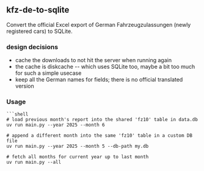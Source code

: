## kfz-de-to-sqlite

Convert the official Excel export of German Fahrzeugzulassungen (newly registered cars) to SQLite.

### design decisions

- cache the downloads to not hit the server when running again
- the cache is diskcache -- which uses SQLite too, maybe a bit too much for such a simple usecase
- keep all the German names for fields; there is no official translated version

### Usage

```shell
```shell
# load previous month's report into the shared 'fz10' table in data.db
uv run main.py --year 2025 --month 6

# append a different month into the same 'fz10' table in a custom DB file
uv run main.py --year 2025 --month 5 --db-path my.db

# fetch all months for current year up to last month
uv run main.py --all
```
```
